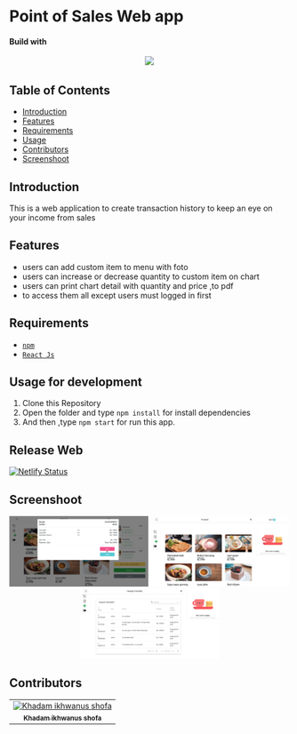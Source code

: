 # Point of Sales Web app
#### Build with 
<p align="center">
  <a href="https://nodejs.org/">
    <img src="https://i1.wp.com/www.davideguida.com/wp-content/uploads/2016/09/react-node.png">
  </a>
</p>

## Table of Contents
- [Introduction](#introduction)
- [Features](#features)
- [Requirements](#requirements)
- [Usage](#usage-for-development)
- [Contributors](#contributors)
- [Screenshoot](#screenshoot)

## Introduction
  This is a web application to create transaction history to keep an eye on your income from sales



## Features
* users can add custom item to menu with foto 
* users can increase or decrease quantity to custom item on chart
* users can print chart detail with quantity and price ,to pdf
* to access them all except users must logged in first

## Requirements
* [`npm`](https://www.npmjs.com/get-npm)
* [`React Js`](https://react-cn.github.io/react/downloads.html) 

## Usage for development
1. Clone this Repository
2. Open the folder and type `npm install` for install dependencies
3. And then ,type `npm start` for run this app.

## Release Web
[![Netlify Status](https://api.netlify.com/api/v1/badges/85e33a03-d82a-4947-8b71-f38561c69149/deploy-status)](https://posboy.netlify.com/)

## Screenshoot

<div align="center">
  <img width="250" src="./screenshot/chart modal.png">    
  <img width="250" src="./screenshot/pos menu.png">
  <img width="250" src="./screenshot/pos riwayat.png">
</div>

## Contributors
<center>
  <table>
    <tr>
      <td align="center">
        <a href="https://github.com/rizal271">
          <img width="200" src="https://avatars0.githubusercontent.com/u/33866110?s=460&v=4" alt="Khadam ikhwanus shofa"><br/>
          <sub><b>Khadam ikhwanus shofa</b></sub>
        </a>
      </td>
    </tr>
  </table>
</center>

#

